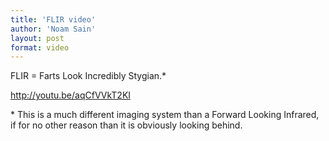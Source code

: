 ```yaml
---
title: 'FLIR video'
author: 'Noam Sain'
layout: post
format: video
---
```


FLIR = Farts Look Incredibly Stygian.\*  
  
http://youtu.be/aqCfVVkT2KI

\* This is a much different imaging system than a Forward Looking Infrared, if for no other reason than it is obviously looking behind.